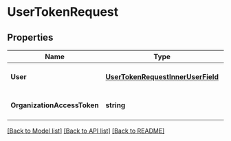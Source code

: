 # UserTokenRequest

## Properties
Name | Type | Description | Notes
------------ | ------------- | ------------- | -------------
**User** | [**UserTokenRequestInnerUserField**](UserTokenRequestInnerUserField.md) |  | [optional] [default to null]
**OrganizationAccessToken** | **string** | Organization Access token | [default to null]

[[Back to Model list]](../README.md#documentation-for-models) [[Back to API list]](../README.md#documentation-for-api-endpoints) [[Back to README]](../README.md)


